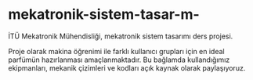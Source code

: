 # mekatronik-sistem-tasar-m-
İTÜ Mekatronik Mühendisliği, mekatronik sistem tasarımı ders projesi.

Proje olarak makina öğrenimi ile farklı kullanıcı grupları için en ideal parfümün hazırlanması amaçlanmaktadır. Bu bağlamda kullandığımız ekipmanları, mekanik çizimleri ve kodları açık kaynak olarak paylaşıyoruz.

